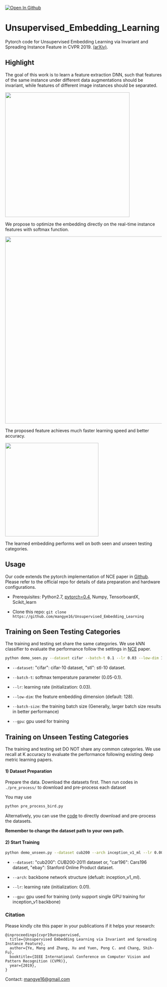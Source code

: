 [![Open In Github](https://badgen.net/badge/icon/Open%20InvaSpread?icon=github&label)](https://github.com/JDekun/InvaSpread)

# Unsupervised_Embedding_Learning

Pytorch code for Unsupervised Embedding Learning via Invariant and Spreading Instance Feature in CVPR 2019. [(arXiv)](https://arxiv.org/abs/1904.03436).

## Highlight

The goal of this work is to learn a feature extraction DNN, such that features of the same instance under different data augmentations should be invariant, while features of different image instances should be separated.

<img src="./fig/Motivation.png" width="400">

We propose to optimize the embedding directly on the real-time instance features with softmax function.

<img src="./fig/Pipeline.png" width="600">

The proposed feature achieves much faster learning speed and better accuracy.

<img src="./fig/Performance.png" width="300">

The learned embedding performs well on both seen and unseen testing categories.

## Usage

Our code extends the pytorch implementation of NCE paper in [Github](https://github.com/zhirongw/lemniscate.pytorch). 
Please refer to the official repo for details of data preparation and hardware configurations.

- Prerequisites: Python2.7, [pytorch=0.4](http://pytorch.org), Numpy, TensorboardX, Scikit_learn

- Clone this repo: `git clone https://github.com/mangye16/Unsupervised_Embedding_Learning`

## Training on Seen Testing Categories

The training and testing set share the same categories. We use kNN classifier to evaluate the performance follow the settings in [NCE](https://arxiv.org/pdf/1805.01978.pdf) paper.

```bash
python demo_seen.py --dataset cifar --batch-t 0.1 --lr 0.03 --low-dim 128 --batch-size 128 --gpu 0,1,2,3
```

  - `--dataset`: "cifar": cifar-10 dataset, "stl": stl-10 dataset.
  
  - `--batch-t`: softmax temperature parameter (0.05-0.1).
  
  - `--lr`: learning rate (initialization: 0.03).
  
  - `--low-dim`: the feature embedding dimension (default: 128).
  
  - `--batch-size`: the training batch size (Generally, larger batch size results in better performance)
  
  - `--gpu`: gpu used for training 

## Training on Unseen Testing Categories

The training and testing set DO NOT share any common categories. We use recall at K accuracy to evaluate the performance following existing deep metric learning papers.

#### 1) Dataset Preparation

  Prepare the data. Download the datasets first. Then run codes in `./pre_process/` to download and pre-process each dataset

  You may use 
  ```bash
  python pre_process_bird.py
  ```
  Alternatively, you can use the [code](https://github.com/ColumbiaDVMM/Heated_Up_Softmax_Embedding/tree/master/dataset) to directly  download and pre-process the datasets.

  **Remember to change the dataset path to your own path.**

#### 2) Start Training

```bash
python demo_unseen.py --dataset cub200 --arch inception_v1_ml --lr 0.001 --low-dim 128 --batch-size 64 --gpu 0
```

  - `--dataset`: "cub200": CUB200-2011 dataset or, "car196": Cars196 dataset, "ebay": Stanford Online Product dataset.
  
  - `--arch`: backbone network structure (defualt: inception_v1_ml).
  
  - `--lr`: learning rate (initialization: 0.01).
  
  - `--gpu`: gpu used for training (only support single GPU training for inception_v1 backbone)
  
  
### Citation

Please kindly cite this paper in your publications if it helps your research:
```
@inproceedings{cvpr19unsupervised,
  title={Unsupervised Embedding Learning via Invariant and Spreading Instance Feature},
  author={Ye, Mang and Zhang, Xu and Yuen, Pong C. and Chang, Shih-Fu},
  booktitle={IEEE International Conference on Computer Vision and Pattern Recognition (CVPR)},
  year={2019},
}
```

Contact: mangye16@gmail.com
